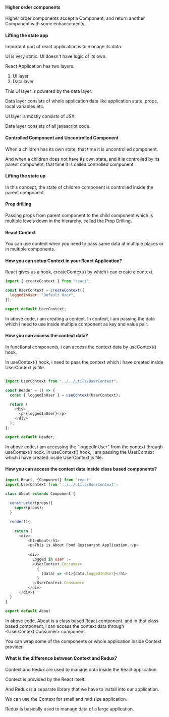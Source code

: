 #### Higher order components

Higher order components accept a Component, and return another Component with some enhancements.

#### Lifting the state app

Important part of react application is to manage its data.

UI is very static. UI doesn't have logic of its own.

React Application has two layers.

1. UI layer
2. Data layer

This UI layer is powered by the data layer.

Data layer consists of whole application data like application state, props, local variables etc.

UI layer is mostly consists of JSX.

Data layer consists of all javascript code.

#### Controlled Component and Uncontrolled Component

When a children has its own state, that time it is uncontrolled component.

And when a children does not have its own state, and it is controlled by its parent component, that time it is called controlled component.

#### Lifting the state up

In this concept, the state of children component is controlled inside the parent component.

#### Prop drilling

Passing props from parent component to the child component which is multiple levels down in the hierarchy, called the Prop Drilling.

#### React Context

You can use context when you need to pass same data at multiple places or in multiple components.

#### How you can setup Context in your React Application?

React gives us a hook, createContext() by which i can create a context.

```javascript
import { createContext } from "react";

const UserContext = createContext({
  loggedInUser: "Default User",
});

export default UserContext;
```

In above code, i am creating a context. In context, i am passing the data which i need to use inside multiple component as key and value pair.

#### How you can access the context data?

In functional components, i can access the context data by useContext() hook.

In useContext() hook, i need to pass the context which i have created inside UserContext.js file.

```javascript

import UserContext from "../../utils/UserContext";

const Header = () => {
  const { loggedInUser } = useContext(UserContext);

  return (
    <div>
      <p>{loggedInUser}</p>
    </div>
  );
};

export default Header;
```

In above code, i am accessing the "loggedInUser" from the context through useContext() hook.
In useContext() hook, i am passing the UserContext which i have created inside UserContext.js file.


#### How you can access the context data inside class based components?

```javascript
import React, {Component} from 'react'
import UserContext from '../../utils/UserContext';

class About extends Component {
  
  constructor(props){
    super(props);
  }

  render(){
  
    return (
      <div>
          <h1>About</h1>
          <p>This is About Food Restaurant Application.</p>
  
          <div>
            Logged in user := 
            <UserContext.Consumer>
              {
                (data) => <h1>{data.loggedInUser}</h1> 
              }
            </UserContext.Consumer>
          </div>
      </div>)
  }
} 

export default About
```

In above code, About is a class based React component. and in that class based component, i can access the context data through <UserContext.Consumer> component.

You can wrap some of the components or whole application inside Context provider.

#### What is the difference between Context and Redux?

Context and Redux are used to manage data inside the React application.

Context is provided by the React itself.

And Redux is a separate library that we have to install into our application.

We can use the Context for small and mid size application.

Redux is basically used to manage data of a large application.

